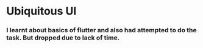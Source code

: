 # Ubiquitous UI
### I learnt about basics of flutter and also had attempted to do the task. But dropped due to lack of time.
